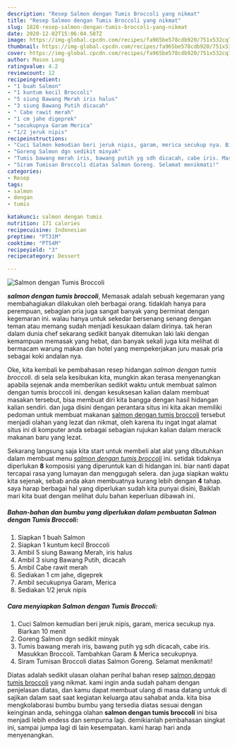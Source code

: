 ```yaml
---
description: "Resep Salmon dengan Tumis Broccoli yang nikmat"
title: "Resep Salmon dengan Tumis Broccoli yang nikmat"
slug: 1828-resep-salmon-dengan-tumis-broccoli-yang-nikmat
date: 2020-12-02T15:06:04.587Z
image: https://img-global.cpcdn.com/recipes/fa965be578cdb920/751x532cq70/salmon-dengan-tumis-broccoli-foto-resep-utama.jpg
thumbnail: https://img-global.cpcdn.com/recipes/fa965be578cdb920/751x532cq70/salmon-dengan-tumis-broccoli-foto-resep-utama.jpg
cover: https://img-global.cpcdn.com/recipes/fa965be578cdb920/751x532cq70/salmon-dengan-tumis-broccoli-foto-resep-utama.jpg
author: Mason Long
ratingvalue: 4.2
reviewcount: 12
recipeingredient:
- "1 buah Salmon"
- "1 kuntum kecil Broccoli"
- "5 siung Bawang Merah iris halus"
- "3 siung Bawang Putih dicacah"
- " Cabe rawit merah"
- "1 cm jahe digeprek"
- "secukupnya Garam Merica"
- "1/2 jeruk nipis"
recipeinstructions:
- "Cuci Salmon kemudian beri jeruk nipis, garam, merica secukup nya. Biarkan 10 menit"
- "Goreng Salmon dgn sedikit minyak"
- "Tumis bawang merah iris, bawang putih yg sdh dicacah, cabe iris. Masukkan Broccoli. Tambahkan Garam &amp; Merica secukupnya."
- "Siram Tumisan Broccoli diatas Salmon Goreng. Selamat menikmati!"
categories:
- Resep
tags:
- salmon
- dengan
- tumis

katakunci: salmon dengan tumis 
nutrition: 171 calories
recipecuisine: Indonesian
preptime: "PT31M"
cooktime: "PT54M"
recipeyield: "3"
recipecategory: Dessert

---
```



![Salmon dengan Tumis Broccoli](https://img-global.cpcdn.com/recipes/fa965be578cdb920/751x532cq70/salmon-dengan-tumis-broccoli-foto-resep-utama.jpg)

<b><i>salmon dengan tumis broccoli</i></b>, Memasak adalah sebuah kegemaran yang membahagiakan dilakukan oleh berbagai orang. tidaklah hanya para perempuan, sebagian pria juga sangat banyak yang berminat dengan kegemaran ini. walau hanya untuk sekedar bersenang senang dengan teman atau memang sudah menjadi kesukaan dalam dirinya. tak heran dalam dunia chef sekarang sedikit banyak ditemukan laki laki dengan kemampuan memasak yang hebat, dan banyak sekali juga kita melihat di bermacam warung makan dan hotel yang mempekerjakan juru masak pria sebagai koki andalan nya.

Oke, kita kembali ke pembahasan resep hidangan <i>salmon dengan tumis broccoli</i>. di sela sela kesibukan kita, mungkin akan terasa menyenangkan apabila sejenak anda memberikan sedikit waktu untuk membuat salmon dengan tumis broccoli ini. dengan kesuksesan kalian dalam membuat masakan tersebut, bisa membuat diri kita bangga dengan hasil hidangan kalian sendiri. dan juga disini dengan perantara situs ini kita akan memiliki pedoman untuk membuat makanan <u>salmon dengan tumis broccoli</u> tersebut menjadi olahan yang lezat dan nikmat, oleh karena itu ingat ingat alamat situs ini di komputer anda sebagai sebagian rujukan kalian dalam meracik makanan baru yang lezat.




Sekarang langsung saja kita start untuk membeli alat alat yang dibutuhkan dalam membuat menu <u><i>salmon dengan tumis broccoli</i></u> ini. setidak tidaknya diperlukan <b>8</b> komposisi yang diperuntuk kan di hidangan ini. biar nanti dapat tercapai rasa yang lumayan dan menggugah selera. dan juga siapkan waktu kita sejenak, sebab anda akan membuatnya kurang lebih dengan <b>4</b> tahap. saya harap berbagai hal yang diperlukan sudah kita punyai disini, Baiklah mari kita buat dengan melihat dulu bahan keperluan dibawah ini.

<!--inarticleads1-->

##### Bahan-bahan dan bumbu yang diperlukan dalam pembuatan Salmon dengan Tumis Broccoli:

1. Siapkan 1 buah Salmon
1. Siapkan 1 kuntum kecil Broccoli
1. Ambil 5 siung Bawang Merah, iris halus
1. Ambil 3 siung Bawang Putih, dicacah
1. Ambil  Cabe rawit merah
1. Sediakan 1 cm jahe, digeprek
1. Ambil secukupnya Garam, Merica
1. Sediakan 1/2 jeruk nipis




<!--inarticleads2-->

##### Cara menyiapkan Salmon dengan Tumis Broccoli:

1. Cuci Salmon kemudian beri jeruk nipis, garam, merica secukup nya. Biarkan 10 menit
1. Goreng Salmon dgn sedikit minyak
1. Tumis bawang merah iris, bawang putih yg sdh dicacah, cabe iris. Masukkan Broccoli. Tambahkan Garam &amp; Merica secukupnya.
1. Siram Tumisan Broccoli diatas Salmon Goreng. Selamat menikmati!




Diatas adalah sedikit ulasan olahan perihal bahan resep <u>salmon dengan tumis broccoli</u> yang nikmat. kami ingin anda sudah paham dengan penjelasan diatas, dan kamu dapat membuat ulang di masa datang untuk di sajikan dalam saat saat kegiatan keluarga atau sahabat anda. kita bisa mengkolaborasi bumbu bumbu yang tersedia diatas sesuai dengan keinginan anda, sehingga olahan <b>salmon dengan tumis broccoli</b> ini bisa menjadi lebih endess dan sempurna lagi. demikianlah pembahasan singkat ini, sampai jumpa lagi di lain kesempatan. kami harap hari anda menyenangkan.
